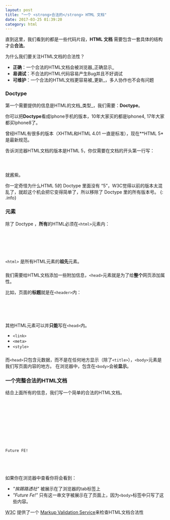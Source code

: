 ```yaml
---
layout: post
title: "一个 <strong>合法的</strong> HTML 文档"
date: 2017-03-25 01:39:20
category: html
---
```


直到这里，我们看到的都是一些代码片段，**HTML 文档** 需要包含一套具体的结构才会**合法**。

为什么我们要关注HTML文档的合法性？

* **正确**：一个合法的HTML文档会被浏览器_正确显示_
* **易调试**：不合法的HTML代码容易产生Bug并且不好调试
* **可维护**：一个合法的HTML文档更容易被_更新_，多人协作也不会有问题

### Doctype


第一个需要提供的信息是HTML的文档_类型_，我们需要：**Doctype**。


你可以把**Doctype**看成Iphone手机的版本，10年大家买的都是Iphone4, 17年大家都买Iphone8了。


曾经HTML有很多的版本（XHTML和HTML 4.01 一直是标准），现在**HTML 5*是最新规范。



告诉浏览器HTML文档的版本是HTML 5，你仅需要在文档的开头第一行写：

<code>
<!DOCTYPE html>
</code>


就酱紫。


你一定奇怪为什么HTML 5的 Doctype 里面没有 “5”，W3C觉得以前的版本太混乱了，就趁这个机会把它变得简单了，所以移除了 Doctype 里的所有版本号。
{: .info}

### <html> 元素


除了 Doctype ，**所有**的HTML必须在`<html>`元素内：

<code>
<!DOCTYPE html>
<html>
  <!-- The rest of your HTML code is here -->
</html>
</code>


`<html>` 是所有HTML元素的**祖先**元素。

### <head>


我们需要给HTML文档添加一些附加信息，`<head>`元素就是为了给**整个**网页添加属性。



比如，页面的**标题**就是在`<header>`内：


<code>
<head>
  <title>My fabulous blog</title>
</head>
</code>


其他HTML元素可以并**只能**写在`<head>`内。

* `<link>`
* `<meta>`
* `<style>`

### <body>


而`<head>`只包含元数据，而不是在任何地方显示（除了`<title>`），`<body>`元素是我们写页面内容的地方。 在浏览器中，包含在`<body>`会被**显示**。


### 一个完整合法的HTML文档


结合上面所有的信息，我们写一个简单的合法的HTML文档。

<code>
<!DOCTYPE html>
<html>
  <head>
    <meta charset="utf-8">
    <title>挨踢路透社</title>
    <meta name="description" content="挨踢路透社 Future FE!">
  </head>
  <body>
    <p>Future FE!</p>
  </body>
</html>
</code>

如果你在浏览器中查看你将会看到：

* _"挨踢路透社"_ 被展示在了浏览器的tab标签上
* _"Future Fe!"_ 只有这一串文字被展示在了页面上，因为`<body>`标签中只写了这些内容。


<p> <abbr title="World Wide Web Consortium">W3C</abbr> 提供了一个 <a href="http://validator.w3.org/#validate_by_input">Markup Validation Service</a>来检查HTML文档合法性</p>